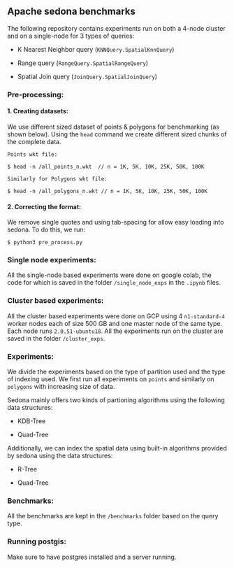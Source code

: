 
## Apache sedona benchmarks

  

The following repository contains experiments run on both a 4-node cluster and on a single-node for 3 types of queries:

- K Nearest Neighbor query (`KNNQuery.SpatialKnnQuery`)

- Range query (`RangeQuery.SpatialRangeQuery`)

- Spatial Join query (`JoinQuery.SpatialJoinQuery`)

  
  

### Pre-processing:

  

#### 1. Creating datasets:

We use different sized dataset of points & polygons for benchmarking (as shown below). Using the `head` command we create different sized chunks of the complete data.

```
Points wkt file:

$ head -n /all_points_n.wkt  // n = 1K, 5K, 10K, 25K, 50K, 100K

Similarly for Polygons wkt file:

$ head -n /all_polygons_n.wkt // n = 1K, 5K, 10K, 25K, 50K, 100K
```

#### 2. Correcting the format:

We remove single quotes and using tab-spacing for allow easy loading into sedona. To do this, we run:

```
$ python3 pre_process.py
```

### Single node experiments:

  

All the single-node based experiments were done on google colab, the code for which is saved in the folder `/single_node_exps` in the `.ipynb` files.

  
  

### Cluster based experiments:

  

All the cluster based experiments were done on GCP using 4 `n1-standard-4` worker nodes each of size 500 GB and one master node of the same type. Each node runs `2.0.51-ubuntu18`. All the experiments run on the cluster are saved in the folder `/cluster_exps`.

  
  

### Experiments:

  

We divide the experiments based on the type of partition used and the type of indexing used. We first run all experiments on `points` and similarly on `polygons` with increasing size of data.

  

Sedona mainly offers two kinds of partioning algorithms using the following data structures:

- KDB-Tree

- Quad-Tree

  

Additionally, we can index the spatial data using built-in algorithms provided by sedona using the data structures:

- R-Tree

- Quad-Tree

  
  

### Benchmarks:

  

All the benchmarks are kept in the `/benchmarks` folder based on the query type.


### Running postgis:

Make sure to have postgres installed and a server running.